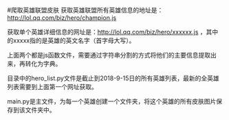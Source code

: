 #爬取英雄联盟皮肤
获取英雄联盟所有英雄信息的地址是：http://lol.qq.com/biz/hero/champion.js

获取单个英雄详细信息的网址是：http://lol.qq.com/biz/hero/xxxxxx.js ，其中的xxxxx指的是英雄的英文名字（首字母大写）。

上面两个都是js函数文件，需要通过字符串分割的方式将他们的主要信息提取出来，再转化为字典。

目录中的hero_list.py文件是截止到2018-9-15日的所有英雄列表，最新的全英雄列表需要到上面第一个网址获取。

main.py是主文件，为每一个英雄创建一个文件夹，将这个英雄的所有皮肤图片保存到该文件夹中。